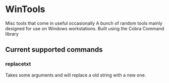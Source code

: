 # WinTools
Misc tools that come in useful occasionally
A bunch of random tools mainly designed for use on Windows workstations. 
Built using the Cobra Command library

## Current supported commands
### replacetxt
Takes some arguments and will replace a old string with a new one.
